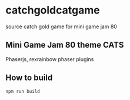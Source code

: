 # catchgoldcatgame
source catch gold game for mini game jam 80

## Mini Game Jam 80 theme CATS
Phaserjs, rexrainbow phaser plugins

## How to build
`npm run build`
